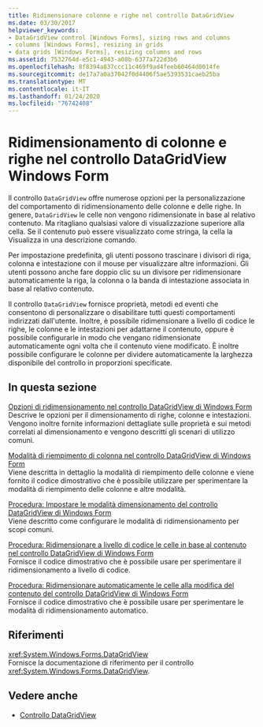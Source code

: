 ```yaml
---
title: Ridimensionare colonne e righe nel controllo DataGridView
ms.date: 03/30/2017
helpviewer_keywords:
- DataGridView control [Windows Forms], sizing rows and columns
- columns [Windows Forms], resizing in grids
- data grids [Windows Forms], resizing columns and rows
ms.assetid: 7532764d-e5c1-4943-a08b-6377a722d3b6
ms.openlocfilehash: 8f8394a837ccc11c469f9ad4feeb60464d0014fe
ms.sourcegitcommit: de17a7a0a37042f0d4406f5ae5393531caeb25ba
ms.translationtype: MT
ms.contentlocale: it-IT
ms.lasthandoff: 01/24/2020
ms.locfileid: "76742408"
---
```

# <a name="resizing-columns-and-rows-in-the-windows-forms-datagridview-control"></a>Ridimensionamento di colonne e righe nel controllo DataGridView Windows Form
Il controllo `DataGridView` offre numerose opzioni per la personalizzazione del comportamento di ridimensionamento delle colonne e delle righe. In genere, `DataGridView` le celle non vengono ridimensionate in base al relativo contenuto. Ma ritagliano qualsiasi valore di visualizzazione superiore alla cella. Se il contenuto può essere visualizzato come stringa, la cella la Visualizza in una descrizione comando.  
  
 Per impostazione predefinita, gli utenti possono trascinare i divisori di riga, colonna e intestazione con il mouse per visualizzare altre informazioni. Gli utenti possono anche fare doppio clic su un divisore per ridimensionare automaticamente la riga, la colonna o la banda di intestazione associata in base al relativo contenuto.  
  
 Il controllo `DataGridView` fornisce proprietà, metodi ed eventi che consentono di personalizzare o disabilitare tutti questi comportamenti indirizzati dall'utente. Inoltre, è possibile ridimensionare a livello di codice le righe, le colonne e le intestazioni per adattarne il contenuto, oppure è possibile configurarle in modo che vengano ridimensionate automaticamente ogni volta che il contenuto viene modificato. È inoltre possibile configurare le colonne per dividere automaticamente la larghezza disponibile del controllo in proporzioni specificate.  
  
## <a name="in-this-section"></a>In questa sezione  
 [Opzioni di ridimensionamento nel controllo DataGridView di Windows Form](sizing-options-in-the-windows-forms-datagridview-control.md)  
 Descrive le opzioni per il dimensionamento di righe, colonne e intestazioni. Vengono inoltre fornite informazioni dettagliate sulle proprietà e sui metodi correlati al dimensionamento e vengono descritti gli scenari di utilizzo comuni.  
  
 [Modalità di riempimento di colonna nel controllo DataGridView di Windows Form](column-fill-mode-in-the-windows-forms-datagridview-control.md)  
 Viene descritta in dettaglio la modalità di riempimento delle colonne e viene fornito il codice dimostrativo che è possibile utilizzare per sperimentare la modalità di riempimento delle colonne e altre modalità.  
  
 [Procedura: Impostare le modalità dimensionamento del controllo DataGridView di Windows Form](how-to-set-the-sizing-modes-of-the-windows-forms-datagridview-control.md)  
 Viene descritto come configurare le modalità di ridimensionamento per scopi comuni.  
  
 [Procedura: Ridimensionare a livello di codice le celle in base al contenuto nel controllo DataGridView di Windows Form](programmatically-resize-cells-to-fit-content-in-the-datagrid.md)  
 Fornisce il codice dimostrativo che è possibile usare per sperimentare il ridimensionamento a livello di codice.  
  
 [Procedura: Ridimensionare automaticamente le celle alla modifica del contenuto del controllo DataGridView di Windows Form](automatically-resize-cells-when-content-changes-in-the-datagrid.md)  
 Fornisce il codice dimostrativo che è possibile usare per sperimentare le modalità di ridimensionamento automatico.  
  
## <a name="reference"></a>Riferimenti  
 <xref:System.Windows.Forms.DataGridView>  
 Fornisce la documentazione di riferimento per il controllo <xref:System.Windows.Forms.DataGridView>.  
  
## <a name="see-also"></a>Vedere anche

- [Controllo DataGridView](datagridview-control-windows-forms.md)
